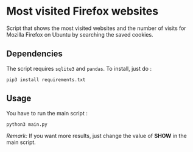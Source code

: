 # Most visited Firefox websites

Script that shows the most visited websites and the number of visits for Mozilla Firefox on Ubuntu by searching the saved cookies.


## Dependencies
The script requires `sqlite3` and `pandas`. To install, just do :

```
pip3 install requirements.txt
```

## Usage


You have to run the main script :

```
python3 main.py
```

*Remark:* If you want more results, just change the value of **SHOW** in the main script.
